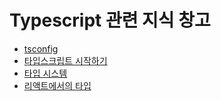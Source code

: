 # Typescript 관련 지식 창고

- [tsconfig](https://github.com/byhhh2/helloworld/tree/main/Typescript/tsconfig)
- [타입스크립트 시작하기](https://github.com/byhhh2/jim-typescript-study/tree/master/movie)
- [타입 시스템](https://drive.google.com/file/d/1lSDoSzdEoNgHCZ18dPGiWztzYaaiFECh/view?usp=sharing)
- [리액트에서의 타입](https://drive.google.com/file/d/1nvPzJNrZAf9AIDkuVW5cfMlpuoVVU0Xr/view?usp=sharing)
